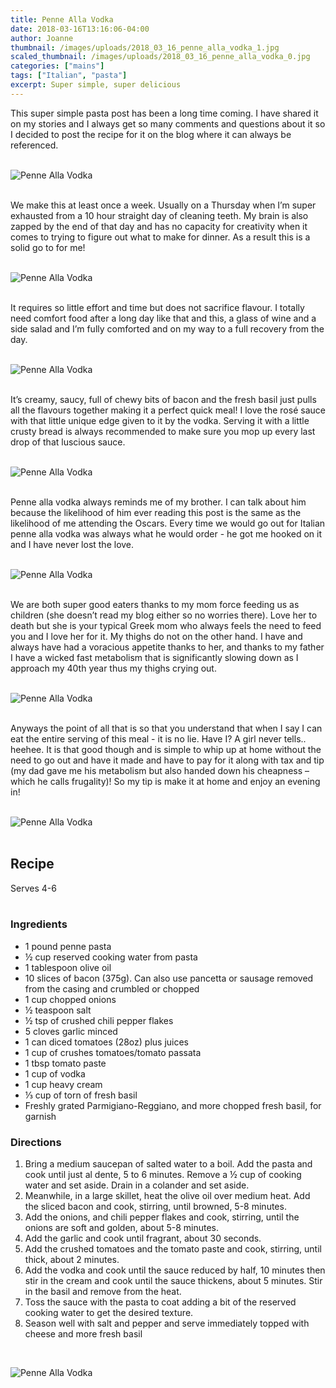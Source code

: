 ```yaml
---
title: Penne Alla Vodka
date: 2018-03-16T13:16:06-04:00
author: Joanne
thumbnail: /images/uploads/2018_03_16_penne_alla_vodka_1.jpg
scaled_thumbnail: /images/uploads/2018_03_16_penne_alla_vodka_0.jpg
categories: ["mains"]
tags: ["Italian", "pasta"]
excerpt: Super simple, super delicious
---
```


This super simple pasta post has been a long time coming.  I have shared it on my stories and I always get so many comments and questions about it so I decided to post the recipe for it on the blog where it can always be referenced.
</br>
</br>

![Penne Alla Vodka](/images/uploads/2018_03_16_penne_alla_vodka_2.jpg)
</br>
</br>

We make this at least once a week. Usually on a Thursday when I’m super exhausted from a 10 hour straight day of cleaning teeth. My brain is also zapped by the end of that day and has no capacity for creativity when it comes to trying to figure out what to make for dinner. As a result this is a solid go to for me!
</br>
</br>

![Penne Alla Vodka](/images/uploads/2018_03_16_penne_alla_vodka_3.jpg)
</br>
</br>

It requires so little effort and time but does not sacrifice flavour.  I totally need comfort food after a long day like that and this, a glass of wine and a side salad and I’m fully comforted and on my way to a full recovery from the day.
</br>
</br>

![Penne Alla Vodka](/images/uploads/2018_03_16_penne_alla_vodka_4.jpg)
</br>
</br>

It’s creamy, saucy, full of chewy bits of bacon and the fresh basil just pulls all the flavours together making it a perfect quick meal! I love the rosé sauce with that little unique edge given to it by the vodka. Serving it with a little crusty bread is always recommended to make sure you mop up every last drop of that luscious sauce.
</br>
</br>

![Penne Alla Vodka](/images/uploads/2018_03_16_penne_alla_vodka_5.jpg)
</br>
</br>

Penne alla vodka always reminds me of my brother. I can talk about him because the likelihood of him ever reading this post is the same as the likelihood of me attending the Oscars. Every time we would go out for Italian penne alla vodka was always what he would order - he got me hooked on it and I have never lost the love.
</br>
</br>

![Penne Alla Vodka](/images/uploads/2018_03_16_penne_alla_vodka_6.jpg)
</br>
</br>

We are both super good eaters thanks to my mom force feeding us as children (she doesn’t read my blog either so no worries there). Love her to death but she is your typical Greek mom who always feels the need to feed you and I love her for it. My thighs do not on the other hand. I have and always have had a voracious appetite thanks to her, and thanks to my father I have a wicked fast metabolism that is significantly slowing down as I approach my 40th year thus my thighs crying out.
</br>
</br>

![Penne Alla Vodka](/images/uploads/2018_03_16_penne_alla_vodka_7.jpg)
</br>
</br>

Anyways the point of all that is so that you understand that when I say I can eat the entire serving of this meal - it is no lie. Have I? A girl never tells.. heehee. It is that good though and is simple to whip up at home without the need to go out and have it made and have to pay for it along with tax and tip (my dad gave me his metabolism but also handed down his cheapness – which he calls frugality)! So my tip is make it at home and enjoy an evening in!
</br>
</br>

![Penne Alla Vodka](/images/uploads/2018_03_16_penne_alla_vodka_8.jpg)
</br>
</br>

## Recipe
Serves 4-6
</br>
</br>

### Ingredients

* <span itemprop="ingredients"> 1 pound penne pasta</span>
* <span itemprop="ingredients"> &frac12; cup reserved cooking water from pasta </span>
* <span itemprop="ingredients"> 1 tablespoon olive oil</span>
* <span itemprop="ingredients"> 10 slices of bacon (375g). Can also use pancetta or sausage removed from the casing and crumbled or chopped</span>
* <span itemprop="ingredients"> 1 cup chopped onions </span>
* <span itemprop="ingredients"> &frac12; teaspoon salt</span>
* <span itemprop="ingredients"> &frac12; tsp of crushed chili pepper flakes</span>
* <span itemprop="ingredients"> 5 cloves garlic minced </span>
* <span itemprop="ingredients"> 1 can diced tomatoes (28oz) plus juices</span>
* <span itemprop="ingredients"> 1 cup of crushes tomatoes/tomato passata</span>
* <span itemprop="ingredients"> 1 tbsp tomato paste </span>
* <span itemprop="ingredients"> 1 cup of vodka</span>
* <span itemprop="ingredients"> 1 cup heavy cream</span>
* <span itemprop="ingredients"> &frac13; cup of torn of fresh basil </span>
* <span itemprop="ingredients"> Freshly grated Parmigiano-Reggiano, and more chopped fresh basil, for garnish</span>

### Directions

1. Bring a medium saucepan of salted water to a boil. Add the pasta and cook until just al dente, 5 to 6 minutes. Remove a &frac12; cup of cooking water and set aside. Drain in a colander and set aside. 
2. Meanwhile, in a large skillet, heat the olive oil over medium heat. Add the sliced bacon and cook, stirring, until browned, 5-8 minutes. 
3. Add the onions, and chili pepper flakes and cook, stirring, until the onions are soft and golden, about 5-8 minutes. 
4. Add the garlic and cook until fragrant, about 30 seconds. 
5. Add the crushed tomatoes and the tomato paste and cook, stirring, until thick, about 2 minutes. 
6. Add the vodka and cook until the sauce reduced by half, 10 minutes then stir in the cream and cook until the sauce thickens, about 5 minutes. Stir in the basil and remove from the heat.
7. Toss the sauce with the pasta to coat adding a bit of the reserved cooking water to get the desired texture. 
8. Season well with salt and pepper and serve immediately topped with cheese and more fresh basil 

</br>

![Penne Alla Vodka](/images/uploads/2018_03_16_penne_alla_vodka_9.jpg)
